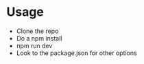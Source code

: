 # Usage

- Clone the repo
- Do a npm install
- npm run dev
- Look to the package.json for other options